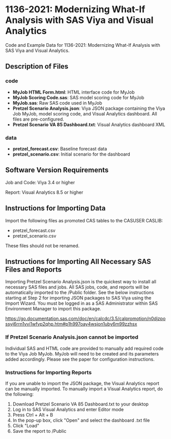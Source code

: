 # 1136-2021: Modernizing What-If Analysis with SAS Viya and Visual Analytics

Code and Example Data for 1136-2021: Modernizing What-If Analysis with SAS Viya and Visual Analytics. 

## Description of Files

### code

- **MyJob HTML Form.html**: HTML interface code for MyJob
- **MyJob Scoring Code.sas**: SAS model scoring code for MyJob
- **MyJob.sas**: Raw SAS code used in MyJob
- **Pretzel Scenario Analysis.json**: Viya JSON package containing the Viya Job MyJob, model scoring code, and Visual Analytics dashboard. All files are pre-configured.
- **Pretzel Scenario VA 85 Dashboard.txt**: Visual Analytics dashboard XML

### data

- **pretzel_forecast.csv**: Baseline forecast data
- **pretzel_scenario.csv**: Initial scenario for the dashboard

## Software Version Requirements
Job and Code: Viya 3.4 or higher

Report: Visual Analytics 8.5 or higher

## Instructions for Importing Data
Import the following files as promoted CAS tables to the CASUSER CASLIB:

- pretzel_forecast.csv
- pretzel_scenario.csv

These files should not be renamed. 

## Instructions for Importing All Necessary SAS Files and Reports
Importing Pretzel Scenario Analysis.json is the quickest way to install all necessary SAS files and jobs. All SAS jobs, code, and reports will be automatically imported to the /Public folder. See the below instructions starting at Step 2 for importing JSON packages to SAS Viya using the Import Wizard. You must be logged in as a SAS Administrator within SAS Environment Manager to import this package. 

https://go.documentation.sas.com/doc/en/calcdc/3.5/calpromotion/n0djzpossyj6rrn1vvi1wfvp2qhp.htm#p1h997oay4wsjon1uby6m99zzhsx

### If Pretzel Scenario Analysis.json cannot be imported
Individual SAS and HTML code are provided to manually add required code to the Viya Job MyJob. MyJob will need to be created and its parameters added accordingly. Please see the paper for configuration instructions.

### Instructions for Importing Reports
If you are unable to import the JSON package, the Visual Analytics report can be manually imported. To manually import a Visual Analytics report, do the following:

1. Download Pretzel Scenario VA 85 Dashboard.txt to your desktop
2. Log in to SAS Visual Analytics and enter Editor mode
3. Press Ctrl + Alt + B
4. In the pop-up box, click "Open" and select the dashboard .txt file
5. Click "Load"
6. Save the report to /Public
